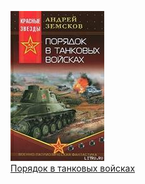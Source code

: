 ![](Порядок%20в%20танковых%20войсках.jpg)  
[Порядок в танковых войсках](Порядок%20в%20танковых%20войсках.md)
